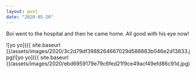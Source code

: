 ```yaml
---
layout: post
date: "2020-05-26"
---
```


Boí went to the hospital and then he came home. All good with his eye now!

![yo yo]({{ site.baseurl }}/assets/images/2020/3c2d79df3988264667029d588883b046e2d13833.jpg)![yo yo]({{ site.baseurl }}/assets/images/2020/ebd6959179e79c6fed21f9ce49acf49efd86c91d.jpg)

